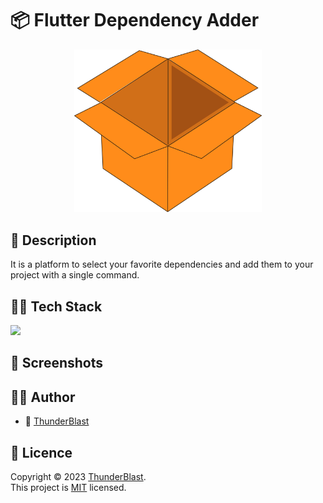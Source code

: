 # 📦 Flutter Dependency Adder

<center>
    <img src="./assets/logo/logo.png" alt="logo" width="300"/>
</center>

## 📃 Description

It is a platform to select your favorite dependencies and add them to your project with a single
command.

## 👨‍💻 Tech Stack

![](https://img.shields.io/badge/made_with-flutter-blue?style=for-the-badge&logo=flutter)

## 📸 Screenshots

## 🙍‍♂️ Author

- 👦 [ThunderBlast](https://github.com/XxThunderBlastxX)

## 📃 Licence

Copyright © 2023 [ThunderBlast](https://github.com/xXThunderBlastxX).<br />
This project is [MIT](LICENCE) licensed.

